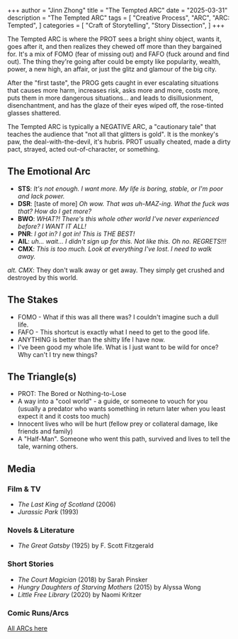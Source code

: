 +++
author = "Jinn Zhong"
title = "The Tempted ARC"
date = "2025-03-31"
description = "The Tempted ARC"
tags = [
   "Creative Process",
   "ARC",
   "ARC: Tempted",
]
categories = [
   "Craft of Storytelling",
   "Story Dissection",
]
+++

The Tempted ARC is where the PROT sees a bright shiny object, wants it, goes after it, and then realizes they chewed off more than they bargained for. It's a mix of FOMO (fear of missing out) and FAFO (fuck around and find out). The thing they're going after could be empty like popularity, wealth, power, a new high, an affair, or just the glitz and glamour of the big city.

After the "first taste", the PROG gets caught in ever escalating situations that causes more harm, increases risk, asks more and more, costs more, puts them in more dangerous situations... and leads to disillusionment, disenchantment, and has the glaze of their eyes wiped off, the rose-tinted glasses shattered. 

The Tempted ARC is typically a NEGATIVE ARC, a "cautionary tale" that teaches the audience that "not all that glitters is gold". It is the monkey's paw, the deal-with-the-devil, it's hubris. PROT usually cheated, made a dirty pact, strayed, acted out-of-character, or something.



## The Emotional Arc

* **STS**: _It's not enough. I want more. My life is boring, stable, or I'm poor and lack power._
* **DSR**: [taste of more] _Oh wow. That was uh-MAZ-ing. What the fuck was that? How do I get more?_
* **BWO**: _WHAT?! There's this whole other world I've never experienced before? I WANT IT ALL!_
* **PNR**: _I got in? I got in! This is THE BEST!_
* **AIL**: _uh... wait... I didn't sign up for this. Not like this. Oh no. REGRETS!!!_
* **CMX**: _This is too much. Look at everything I've lost. I need to walk away._

_alt. CMX_: They don't walk away or get away. They simply get crushed and destroyed by this world.

## The Stakes

* FOMO - What if this was all there was? I couldn't imagine such a dull life.
* FAFO - This shortcut is exactly what I need to get to the good life.
* ANYTHING is better than the shitty life I have now.
* I've been good my whole life. What is I just want to be wild for once? Why can't I try new things?

## The Triangle(s)

* PROT: The Bored or Nothing-to-Lose
* A way into a "cool world" - a guide, or someone to vouch for you (usually a predator who wants something in return later when you least expect it and it costs too much)
* Innocent lives who will be hurt (fellow prey or collateral damage, like friends and family)
* A "Half-Man". Someone who went this path, survived and lives to tell the tale, warning others.


## Media

### Film & TV
* _The Last King of Scotland_ (2006)
* _Jurassic Park_ (1993)


### Novels & Literature
* _The Great Gatsby_ (1925) by F. Scott Fitzgerald


### Short Stories
* _The Court Magician_ (2018) by Sarah Pinsker
* _Hungry Daughters of Starving Mothers_ (2015) by Alyssa Wong
* _Little Free Library_ (2020) by Naomi Kritzer



### Comic Runs/Arcs



[All ARCs here](https://journal.jinnzhong.com/tags/arc)
